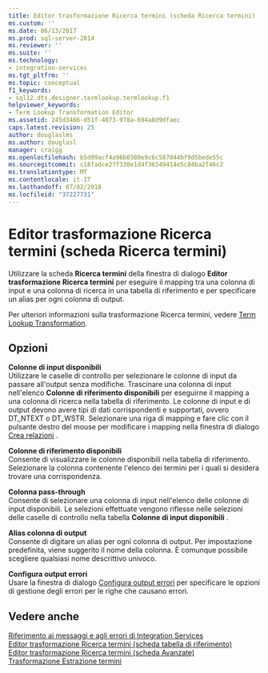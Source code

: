 ```yaml
---
title: Editor trasformazione Ricerca termini (scheda Ricerca termini) | Microsoft Docs
ms.custom: ''
ms.date: 06/13/2017
ms.prod: sql-server-2014
ms.reviewer: ''
ms.suite: ''
ms.technology:
- integration-services
ms.tgt_pltfrm: ''
ms.topic: conceptual
f1_keywords:
- sql12.dts.designer.termlookup.termlookup.f1
helpviewer_keywords:
- Term Lookup Transformation Editor
ms.assetid: 245d3466-d51f-4073-978a-694a8d9dfaec
caps.latest.revision: 25
author: douglaslms
ms.author: douglasl
manager: craigg
ms.openlocfilehash: b5d09acf4a96b0380e9c6c587044bf9d5bede55c
ms.sourcegitcommit: c18fadce27f330e1d4f36549414e5c84ba2f46c2
ms.translationtype: MT
ms.contentlocale: it-IT
ms.lasthandoff: 07/02/2018
ms.locfileid: "37227731"
---
```

# <a name="term-lookup-transformation-editor-term-lookup-tab"></a>Editor trasformazione Ricerca termini (scheda Ricerca termini)
  Utilizzare la scheda **Ricerca termini** della finestra di dialogo **Editor trasformazione Ricerca termini** per eseguire il mapping tra una colonna di input e una colonna di ricerca in una tabella di riferimento e per specificare un alias per ogni colonna di output.  
  
 Per ulteriori informazioni sulla trasformazione Ricerca termini, vedere [Term Lookup Transformation](data-flow/transformations/lookup-transformation.md).  
  
## <a name="options"></a>Opzioni  
 **Colonne di input disponibili**  
 Utilizzare le caselle di controllo per selezionare le colonne di input da passare all'output senza modifiche. Trascinare una colonna di input nell'elenco **Colonne di riferimento disponibili** per eseguirne il mapping a una colonna di ricerca nella tabella di riferimento. Le colonne di input e di output devono avere tipi di dati corrispondenti e supportati, ovvero DT_NTEXT o DT_WSTR. Selezionare una riga di mapping e fare clic con il pulsante destro del mouse per modificare i mapping nella finestra di dialogo [Crea relazioni](data-flow/transformations/create-relationships.md) .  
  
 **Colonne di riferimento disponibili**  
 Consente di visualizzare le colonne disponibili nella tabella di riferimento. Selezionare la colonna contenente l'elenco dei termini per i quali si desidera trovare una corrispondenza.  
  
 **Colonna pass-through**  
 Consente di selezionare una colonna di input nell'elenco delle colonne di input disponibili. Le selezioni effettuate vengono riflesse nelle selezioni delle caselle di controllo nella tabella **Colonne di input disponibili** .  
  
 **Alias colonna di output**  
 Consente di digitare un alias per ogni colonna di output. Per impostazione predefinita, viene suggerito il nome della colonna. È comunque possibile scegliere qualsiasi nome descrittivo univoco.  
  
 **Configura output errori**  
 Usare la finestra di dialogo [Configura output errori](../../2014/integration-services/configure-error-output.md) per specificare le opzioni di gestione degli errori per le righe che causano errori.  
  
## <a name="see-also"></a>Vedere anche  
 [Riferimento ai messaggi e agli errori di Integration Services](../../2014/integration-services/integration-services-error-and-message-reference.md)   
 [Editor trasformazione Ricerca termini &#40;scheda tabella di riferimento&#41;](../../2014/integration-services/term-lookup-transformation-editor-reference-table-tab.md)   
 [Editor trasformazione Ricerca termini &#40;scheda Avanzate&#41;](../../2014/integration-services/term-lookup-transformation-editor-advanced-tab.md)   
 [Trasformazione Estrazione termini](data-flow/transformations/term-extraction-transformation.md)  
  
  
